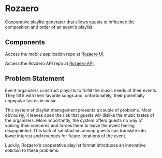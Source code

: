 # Rozaero
Cooperative playlist generator that allows guests to influence the composition and order of an event's playlist.

## Components

Access the mobile application repo at [Rozaero UI](https://github.com/nadithdharmasena/rozaero-ui).

Access the Rozaero API repo at [Rozaero API](https://github.com/nadithdharmasena/rozaero-api).

## Problem Statement

Event organizers construct playlists to fulfill the music needs of their events. They fill it with their favorite songs and, unfortunately, their potentially unpopular tastes in music.

This system of playlist management presents a couple of problems. Most obviously, it leaves open the risk that guests will dislike the music tastes of the organizers. More importantly, the system offers guests no way of voicing their concerns and forces them to leave the event feeling disappointed. This lack of satisfaction among guests can translate into lower interest and revenues for future iterations of the event.

Luckily, Rozaero's cooperative playlist format introduces an innovative solution to these problems.
